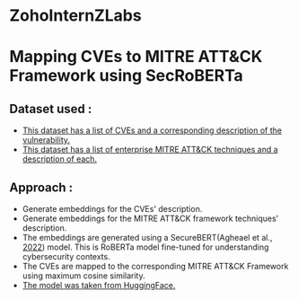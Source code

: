 # ZohoInternZLabs

# Mapping CVEs to MITRE ATT&CK Framework using SecRoBERTa

## Dataset used : 

- [This dataset has a list of CVEs and a corresponding description of the vulnerability.](https://www.kaggle.com/datasets/andrewkronser/cve-common-vulnerabilities-and-exposures)
- [This dataset has a list of enterprise MITRE ATT&CK techniques and a description of each.](https://attack.mitre.org/docs/enterprise-attack-v13.1/enterprise-attack-v13.1-techniques.xlsx)

## Approach : 

- Generate embeddings for the CVEs' description.
- Generate embeddings for the MITRE ATT&CK framework techniques' description.
- The embeddings are generated using a SecureBERT(Agheael et al., [2022](https://arxiv.org/abs/2204.02685)) model. This is RoBERTa model fine-tuned for understanding cybersecurity contexts.
- The CVEs are mapped to the corresponding MITRE ATT&CK Framework using maximum cosine similarity.
- [The model was taken from HuggingFace.](https://huggingface.co/ehsanaghaei/SecureBERT)
